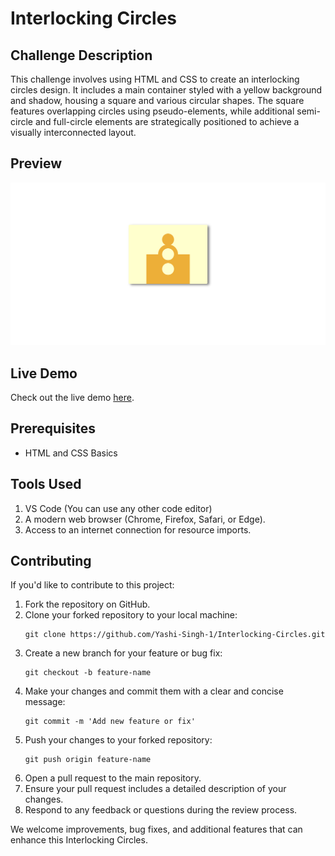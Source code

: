 <h1>Interlocking Circles</h1>

<h2>Challenge Description</h2>

<p>This challenge involves using HTML and CSS to create an interlocking circles design. It includes a main container styled with a yellow background and shadow, housing a square and various circular shapes. The square features overlapping circles using pseudo-elements, while additional semi-circle and full-circle elements are strategically positioned to achieve a visually interconnected layout.</p>

<h2>Preview</h2>

<img src="Preview.png" alt="Ring Ring Preview">

<h2>Live Demo</h2>

<p>Check out the live demo <a href="https://codepen.io/Yashi-Singh/pen/oNrvqdp">here</a>.</p>

<h2>Prerequisites</h2>

<ul>
    <li>HTML and CSS Basics</li>
</ul>

<h2>Tools Used</h2>

<ol>
    <li>VS Code (You can use any other code editor)</li>
    <li>A modern web browser (Chrome, Firefox, Safari, or Edge).</li>
    <li>Access to an internet connection for resource imports.</li>
</ol>

<h2>Contributing</h2>

<p>If you'd like to contribute to this project:</p>

<ol>
    <li>Fork the repository on GitHub.</li>
    <li>Clone your forked repository to your local machine:</li>
    <pre><code>git clone https://github.com/Yashi-Singh-1/Interlocking-Circles.git</code></pre>
    <li>Create a new branch for your feature or bug fix:</li>
    <pre><code>git checkout -b feature-name</code></pre>
    <li>Make your changes and commit them with a clear and concise message:</li>
    <pre><code>git commit -m 'Add new feature or fix'</code></pre>
    <li>Push your changes to your forked repository:</li>
    <pre><code>git push origin feature-name</code></pre>
    <li>Open a pull request to the main repository.</li>
    <li>Ensure your pull request includes a detailed description of your changes.</li>
    <li>Respond to any feedback or questions during the review process.</li>
</ol>

<p>We welcome improvements, bug fixes, and additional features that can enhance this Interlocking Circles.</p>
